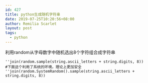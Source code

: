 ```yaml
---
id: 427
title: python生成随机字符串
date: 2019-07-25T10:20:56+08:00
author: Remilia Scarlet
layout: post
tags:
  - python
---
```

利用random从字母数字中随机选出8个字符组合成字符串

<pre class="wp-block-code"><code>''join(random.sample(string.ascii_letters + string.digits, 8))
#下面这个利用了系统的环境，理论上更加安全
''join(random.SystemRandom().sample(string.ascii_letters + string.digits, 8))</code></pre>